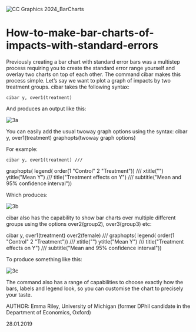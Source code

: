 
![CC Graphics 2024_BarCharts](https://github.com/csae-coders-corner/How-to-make-bar-charts-of-impacts-with-standard-errors/assets/148211163/e6ac516a-d6a5-4afe-ad8d-442924a51d26)

# How-to-make-bar-charts-of-impacts-with-standard-errors
Previously creating a bar chart with standard error bars was a multistep process requiring you to create the standard error range yourself and overlay two charts on top of each other. The command cibar makes this process simple. 
Let’s say we want to plot a graph of impacts by two treatment groups. cibar takes the following syntax: 

	cibar y, over1(treatment) 

And produces an output like this: 

![3a](https://github.com/csae-coders-corner/How-to-make-bar-charts-of-impacts-with-standard-errors/assets/148211163/e8c153cb-ed93-49dc-a3a0-bd8991996500)


You can easily add the usual twoway graph options using the syntax: 
cibar y, over1(treatment) graphopts(twoway graph options)

For example: 

	cibar y, over1(treatment) ///
graphopts( legend( order(1 "Control" 2 "Treatment")) ///
xtitle("") ytitle("Mean Y") ///
title("Treatment effects on Y") ///
subtitle("Mean and 95% confidence interval"))

Which produces:

![3b](https://github.com/csae-coders-corner/How-to-make-bar-charts-of-impacts-with-standard-errors/assets/148211163/d6888651-a403-4f29-9cec-26c893a48b23)


cibar also has the capability to show bar charts over multiple different groups using the options over2(group2), over3(group3) etc:

cibar y, over1(treatment) over2(female) ///
graphopts( legend( order(1 "Control" 2 "Treatment")) ///
xtitle("") ytitle("Mean Y") ///
title("Treatment effects on Y") ///
subtitle("Mean and 95% confidence interval"))

To produce something like this:

![3c](https://github.com/csae-coders-corner/How-to-make-bar-charts-of-impacts-with-standard-errors/assets/148211163/0642a8c8-3559-4142-8f2e-ed7bd001d9f0)

The command also has a range of capabilities to choose exactly how the bars, labels and legend look, so you can customise the chart to precisely your taste. 

AUTHOR: Emma Riley, University of Michigan (former DPhil candidate in the Department of Economics, Oxford)

28.01.2019
